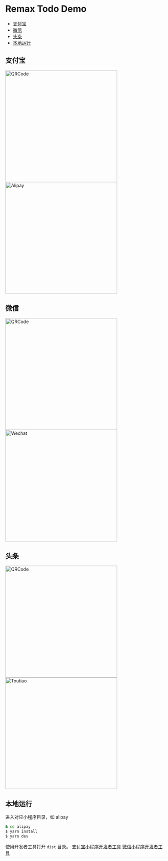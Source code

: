 # Remax Todo Demo

- [支付宝](#支付宝)
- [微信](#微信)
- [头条](#头条)
- [本地运行](#本地运行)

## 支付宝

<img src="https://gw.alipayobjects.com/mdn/rms_b5fcc5/afts/img/A*WDPmSo4iuoMAAAAAAAAAAABkARQnAQ" alt="QRCode" width="350"/>

<img src="https://user-images.githubusercontent.com/465125/60393937-5d353300-9b4f-11e9-9f55-12a64454231b.PNG" alt="Alipay" width="350"/>

## 微信

<img src="https://user-images.githubusercontent.com/6788752/62823927-a86c4800-bbc9-11e9-9ad6-b1099577c768.png" alt="QRCode" width="350"/>

<img src="https://user-images.githubusercontent.com/6788752/62478318-5e582080-b7dd-11e9-93ad-9993ce65c934.png" alt="Wechat" width="350"/>

## 头条

<img src="http://p3.pstatp.com/origin/2b28700007277f5dc75a8" alt="QRCode" width="350" />

<img src="https://gw.alipayobjects.com/mdn/rms_b5fcc5/afts/img/A*L3wgS6_6H4YAAAAAAAAAAABkARQnAQ" alt="Toutiao" width="350">

## 本地运行

进入对应小程序目录，如 alipay

```bash
& cd alipay
$ yarn install
$ yarn dev
```

使用开发者工具打开 `dist` 目录。
[支付宝小程序开发者工具](https://docs.alipay.com/mini/ide/download)
[微信小程序开发者工具](https://developers.weixin.qq.com/miniprogram/dev/devtools/download.html)
